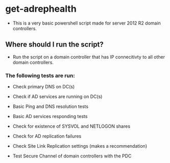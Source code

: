 # get-adrephealth

 - This is a very basic powershell script made for server 2012 R2 domain controllers.

## Where should I run the script?

 - Run the script on a domain controller that has IP connecitivty to all other domain controllers.

### The following tests are run:

 - Check primary DNS on DC(s)

 - Check if AD services are running on DC(s)

 - Basic Ping and DNS resolution tests

 - Basic AD services responding tests

 - Check for existence of SYSVOL and NETLOGON shares

 - Check for AD replication failures

 - Check Site Link Replication settings (makes a recommendation)

 - Test Secure Channel of domain controllers with the PDC
